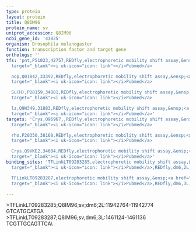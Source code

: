 ```yaml
---
type: protein
layout: protein
title: Q8IM96
protein_name: sv
uniprot_accession: Q8IM96
ncbi_gene_id: '43825'
organism: Drosophila melanogaster
function: transcription factor and target gene
orthologs: ''
tfs: 'pnt,P51023,42757,REDfly,electrophoretic mobility shift assay,&ensp;<a href="https://www.ncbi.nlm.nih.gov/pubmed/?term=20965965%5Buid%5D+OR+11051549%5Buid%5D"
  target="_blank"><i uk-icon="icon: link"></i>Pubmed</a>

  aop,Q01842,33392,REDfly,electrophoretic mobility shift assay,&ensp;<a href="https://www.ncbi.nlm.nih.gov/pubmed/?term=20965965%5Buid%5D+OR+11051549%5Buid%5D"
  target="_blank"><i uk-icon="icon: link"></i>Pubmed</a>

  Su(H),P28159,34881,REDfly,electrophoretic mobility shift assay,&ensp;<a href="https://www.ncbi.nlm.nih.gov/pubmed/?term=20965965%5Buid%5D+OR+20230745%5Buid%5D"
  target="_blank"><i uk-icon="icon: link"></i>Pubmed</a>

  lz,Q9W349,31883,REDfly,electrophoretic mobility shift assay,&ensp;<a href="https://www.ncbi.nlm.nih.gov/pubmed/?term=20965965%5Buid%5D+OR+11051549%5Buid%5D"
  target="_blank"><i uk-icon="icon: link"></i>Pubmed</a>'
targets: 'Crys,O96967,,REDfly,electrophoretic mobility shift assay,&ensp;<a href="https://www.ncbi.nlm.nih.gov/pubmed/?term=20965965%5Buid%5D+OR+19718746%5Buid%5D"
  target="_blank"><i uk-icon="icon: link"></i>Pubmed</a>

  rho,P20350,38168,REDfly,electrophoretic mobility shift assay,&ensp;<a href="https://www.ncbi.nlm.nih.gov/pubmed/?term=22438572%5Buid%5D+OR+20965965%5Buid%5D"
  target="_blank"><i uk-icon="icon: link"></i>Pubmed</a>

  Crys,Q9VKE2,34604,REDfly,electrophoretic mobility shift assay,&ensp;<a href="https://www.ncbi.nlm.nih.gov/pubmed/?term=20965965%5Buid%5D+OR+19718746%5Buid%5D"
  target="_blank"><i uk-icon="icon: link"></i>Pubmed</a>'
binding_sites: 'TFLinkLT09283285,electrophoretic mobility shift assay,&ensp;<a href="https://www.ncbi.nlm.nih.gov/pubmed/?term=19718746;20965965%5Buid%5D"
  target="_blank"><i uk-icon="icon: link"></i>Pubmed</a>,REDfly,dm6,2L,11942764,11942774,NA

  TFLinkLT09283287,electrophoretic mobility shift assay,&ensp;<a href="https://www.ncbi.nlm.nih.gov/pubmed/?term=22438572;20965965%5Buid%5D"
  target="_blank"><i uk-icon="icon: link"></i>Pubmed</a>,REDfly,dm6,3L,1461124,1461136,NA'

---
```

\>TFLinkLT09283285;Q8IM96;sv;dm6;2L:11942764-11942774\GTCATGCATGA\\>TFLinkLT09283287;Q8IM96;sv;dm6;3L:1461124-1461136\TCGTTGCAGTTCA\
